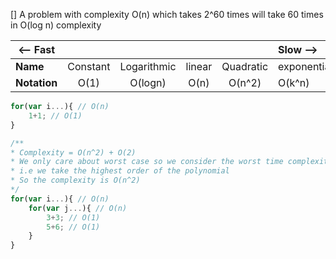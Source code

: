 [] A problem with complexity O(n) which takes 2^60 times will take 60 times in O(log n) complexity

| <-- Fast     |          |             |        |           | Slow -->    |
| ------------ | :------: | :---------: | :----: | :-------: | :---------- |
| **Name**     | Constant | Logarithmic | linear | Quadratic | exponential |
| **Notation** |   O(1)   |   O(logn)   |  O(n)  |  O(n^2)   | O(k^n)      |

```javascript
for(var i...){ // O(n)
	1+1; // O(1)
}
```

```javascript
/**
* Complexity = O(n^2) + O(2)
* We only care about worst case so we consider the worst time complexity only.
* i.e we take the highest order of the polynomial
* So the complexity is O(n^2)
*/
for(var i...){ // O(n)
	for(var j...){ // O(n)
		3+3; // O(1)
		5+6; // O(1)
	}
}
```
